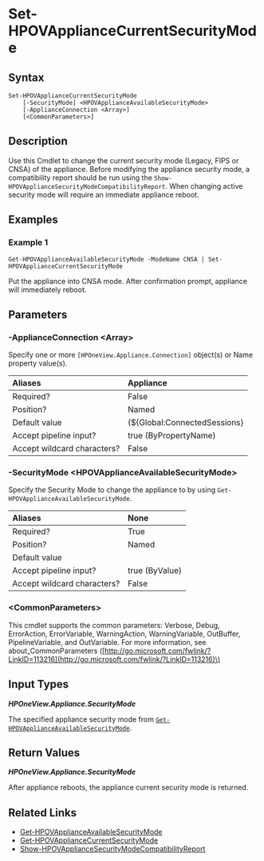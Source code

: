 ﻿---
description: Change the appliance current security mode.
---

# Set-HPOVApplianceCurrentSecurityMode

## Syntax

```text
Set-HPOVApplianceCurrentSecurityMode
    [-SecurityMode] <HPOVApplianceAvailableSecurityMode>
    [-ApplianceConnection <Array>]
    [<CommonParameters>]
```

## Description

Use this Cmdlet to change the current security mode (Legacy, FIPS or CNSA) of the appliance. Before modifying the appliance security mode, a compatibility report should be run using the `Show-HPOVApplianceSecurityModeCompatibilityReport`. When changing active security mode will require an immediate appliance reboot.

## Examples

###  Example 1 

```text
Get-HPOVApplianceAvailableSecurityMode -ModeName CNSA | Set-HPOVApplianceCurrentSecurityMode
```

Put the appliance into CNSA mode. After confirmation prompt, appliance will immediately reboot.

## Parameters

### -ApplianceConnection &lt;Array&gt;

Specify one or more `[HPOneView.Appliance.Connection]` object(s) or Name property value(s).

| Aliases | Appliance |
| :--- | :--- |
| Required? | False |
| Position? | Named |
| Default value | (${Global:ConnectedSessions} | ? Default) |
| Accept pipeline input? | true (ByPropertyName) |
| Accept wildcard characters? | False |

### -SecurityMode &lt;HPOVApplianceAvailableSecurityMode&gt;

Specify the Security Mode to change the appliance to by using `Get-HPOVApplianceAvailableSecurityMode`.

| Aliases | None |
| :--- | :--- |
| Required? | True |
| Position? | Named |
| Default value |  |
| Accept pipeline input? | true (ByValue) |
| Accept wildcard characters? | False |

### &lt;CommonParameters&gt;

This cmdlet supports the common parameters: Verbose, Debug, ErrorAction, ErrorVariable, WarningAction, WarningVariable, OutBuffer, PipelineVariable, and OutVariable. For more information, see about\_CommonParameters \([http://go.microsoft.com/fwlink/?LinkID=113216](http://go.microsoft.com/fwlink/?LinkID=113216)\)

## Input Types

_**HPOneView.Appliance.SecurityMode**_

The specified appliance security mode from [`Get-HPOVApplianceAvailableSecurityMode`](get-hpovapplianceavailablesecuritymode.md).

## Return Values

_**HPOneView.Appliance.SecurityMode**_

After appliance reboots, the appliance current security mode is returned.

## Related Links

* [Get-HPOVApplianceAvailableSecurityMode](get-hpovapplianceavailablesecuritymode.md)
* [Get-HPOVApplianceCurrentSecurityMode](get-hpovappliancecurrentsecuritymode.md)
* [Show-HPOVApplianceSecurityModeCompatibilityReport](show-hpovappliancesecuritymodecompatibilityreport.md)
